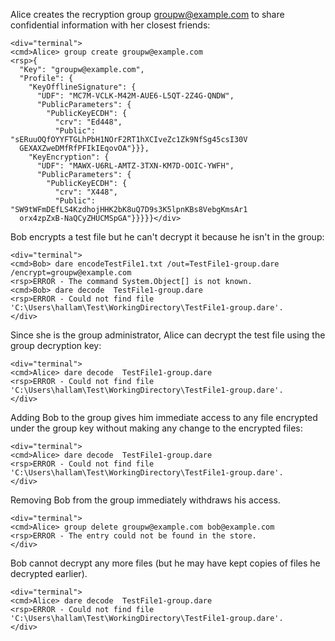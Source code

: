 Alice creates the recryption group groupw@example.com to share confidential information with
her closest friends:


~~~~
<div="terminal">
<cmd>Alice> group create groupw@example.com
<rsp>{
  "Key": "groupw@example.com",
  "Profile": {
    "KeyOfflineSignature": {
      "UDF": "MC7M-VCLK-M42M-AUE6-L5QT-2Z4G-QNDW",
      "PublicParameters": {
        "PublicKeyECDH": {
          "crv": "Ed448",
          "Public": "sERuuOQfOYYFTGLhPbH1NOrF2RT1hXCIveZc1Zk9NfSg45csI30V
  GEXAXZweDMfRfPFIkIEqovOA"}}},
    "KeyEncryption": {
      "UDF": "MAWX-U6RL-AMTZ-3TXN-KM7D-OOIC-YWFH",
      "PublicParameters": {
        "PublicKeyECDH": {
          "crv": "X448",
          "Public": "SW9tWFmDEfLS4KzdhojHHK2bK8uQ7D9s3K5lpnKBs8VebgKmsAr1
  orx4zpZxB-NaQCyZHUCMSpGA"}}}}}</div>
~~~~

Bob encrypts a test file but he can't decrypt it because he isn't in the group:


~~~~
<div="terminal">
<cmd>Bob> dare encodeTestFile1.txt /out=TestFile1-group.dare /encrypt=groupw@example.com
<rsp>ERROR - The command System.Object[] is not known.
<cmd>Bob> dare decode  TestFile1-group.dare
<rsp>ERROR - Could not find file 'C:\Users\hallam\Test\WorkingDirectory\TestFile1-group.dare'.
</div>
~~~~

Since she is the group administrator, Alice can decrypt the
test file using the group decryption key:


~~~~
<div="terminal">
<cmd>Alice> dare decode  TestFile1-group.dare
<rsp>ERROR - Could not find file 'C:\Users\hallam\Test\WorkingDirectory\TestFile1-group.dare'.
</div>
~~~~

Adding Bob to the group gives him immediate access to any file encrypted under
the group key without making any change to the encrypted files:


~~~~
<div="terminal">
<cmd>Alice> dare decode  TestFile1-group.dare
<rsp>ERROR - Could not find file 'C:\Users\hallam\Test\WorkingDirectory\TestFile1-group.dare'.
</div>
~~~~

Removing Bob from the group immediately withdraws his access.


~~~~
<div="terminal">
<cmd>Alice> group delete groupw@example.com bob@example.com
<rsp>ERROR - The entry could not be found in the store.
</div>
~~~~

Bob cannot decrypt any more files (but he may have kept copies of files he decrypted 
earlier).


~~~~
<div="terminal">
<cmd>Alice> dare decode  TestFile1-group.dare
<rsp>ERROR - Could not find file 'C:\Users\hallam\Test\WorkingDirectory\TestFile1-group.dare'.
</div>
~~~~

